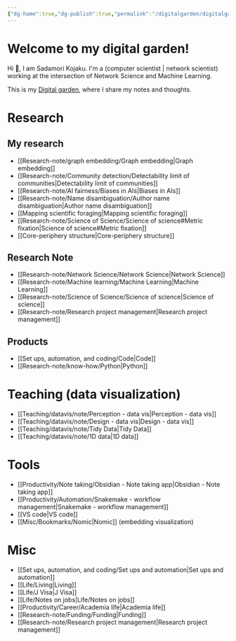 ```yaml
---
{"dg-home":true,"dg-publish":true,"permalink":"/digitalgarden/digitalgarden-home/","tags":"gardenEntry","dgPassFrontmatter":true}
---
```



# Welcome to my digital garden!

 Hi 👋, I am Sadamori Kojaku. I'm a (computer scientist | network scientist) working at the intersection of Network Science and Machine Learning. 

This is my [Digital garden](https://maggieappleton.com/garden-history), where I share my notes and thoughts. 

# Research

## My research 
- [[Research-note/graph embedding/Graph embedding\|Graph embedding]]
- [[Research-note/Community detection/Detectability limit of communities\|Detectability limit of communities]]
- [[Research-note/AI fairness/Biases in AIs\|Biases in AIs]]
- [[Research-note/Name disambiguation/Author name disambiguation\|Author name disambiguation]]
- [[Mapping scientific foraging\|Mapping scientific foraging]]
- [[Research-note/Science of Science/Science of science#Metric fixation\|Science of science#Metric fixation]]
- [[Core-periphery structure\|Core-periphery structure]]

## Research Note
- [[Research-note/Network Science/Network Science\|Network Science]]
- [[Research-note/Machine learning/Machine Learning\|Machine Learning]]
- [[Research-note/Science of Science/Science of science\|Science of science]]
- [[Research-note/Research project management\|Research project management]]


## Products
- [[Set ups, automation, and coding/Code\|Code]]
- [[Research-note/know-how/Python\|Python]]



# Teaching (data visualization)
- [[Teaching/datavis/note/Perception - data vis\|Perception - data vis]]
- [[Teaching/datavis/note/Design - data vis\|Design - data vis]]
- [[Teaching/datavis/note/Tidy Data\|Tidy Data]]
- [[Teaching/datavis/note/1D data\|1D data]]

#  Tools
- [[Productivity/Note taking/Obsidian - Note taking app\|Obsidian - Note taking app]]
- [[Productivity/Automation/Snakemake - workflow management\|Snakemake - workflow management]]
- [[VS code\|VS code]]
- [[Misc/Bookmarks/Nomic\|Nomic]] (embedding visualization)

# Misc
- [[Set ups, automation, and coding/Set ups and automation\|Set ups and automation]]
- [[Life/Living\|Living]]
- [[Life/J Visa\|J Visa]]
- [[Life/Notes on jobs\|Life/Notes on jobs]]
- [[Productivity/Career/Academia life\|Academia life]]
- [[Research-note/Funding/Funding\|Funding]]
- [[Research-note/Research project management\|Research project management]]